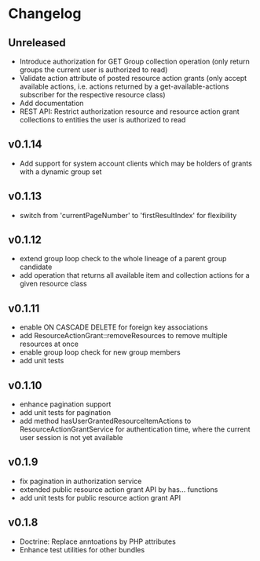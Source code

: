 # Changelog

## Unreleased

* Introduce authorization for GET Group collection operation (only return groups the current user is authorized to read)
* Validate action attribute of posted resource action grants (only accept available actions, i.e. actions returned by a
get-available-actions subscriber for the respective resource class)
* Add documentation
* REST API: Restrict authorization resource and resource action grant collections to entities the user is authorized to read

## v0.1.14

* Add support for system account clients which may be holders of grants with a dynamic group set 

## v0.1.13

* switch from 'currentPageNumber' to 'firstResultIndex' for flexibility

## v0.1.12

* extend group loop check to the whole lineage of a parent group candidate
* add operation that returns all available item and collection actions for a given resource class

## v0.1.11

* enable ON CASCADE DELETE for foreign key associations
* add ResourceActionGrant::removeResources to remove multiple resources at once
* enable group loop check for new group members
* add unit tests

## v0.1.10

* enhance pagination support
* add unit tests for pagination
* add method hasUserGrantedResourceItemActions to ResourceActionGrantService for authentication time, where the 
current user session is not yet available

## v0.1.9

* fix pagination in authorization service
* extended public resource action grant API by has... functions
* add unit tests for public resource action grant API

## v0.1.8

* Doctrine: Replace anntoations by PHP attributes
* Enhance test utilities for other bundles